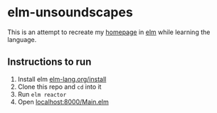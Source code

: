 # elm-unsoundscapes

This is an attempt to recreate my [homepage](http://unsoundscapes.com) in [elm](http://elm-lang.org/) while learning the language.

## Instructions to run

1. Install elm [elm-lang.org/install](http://elm-lang.org/install)
2. Clone this repo and `cd` into it
3. Run `elm reactor`
4. Open [localhost:8000/Main.elm](http://localhost:8000/Main.elm)

